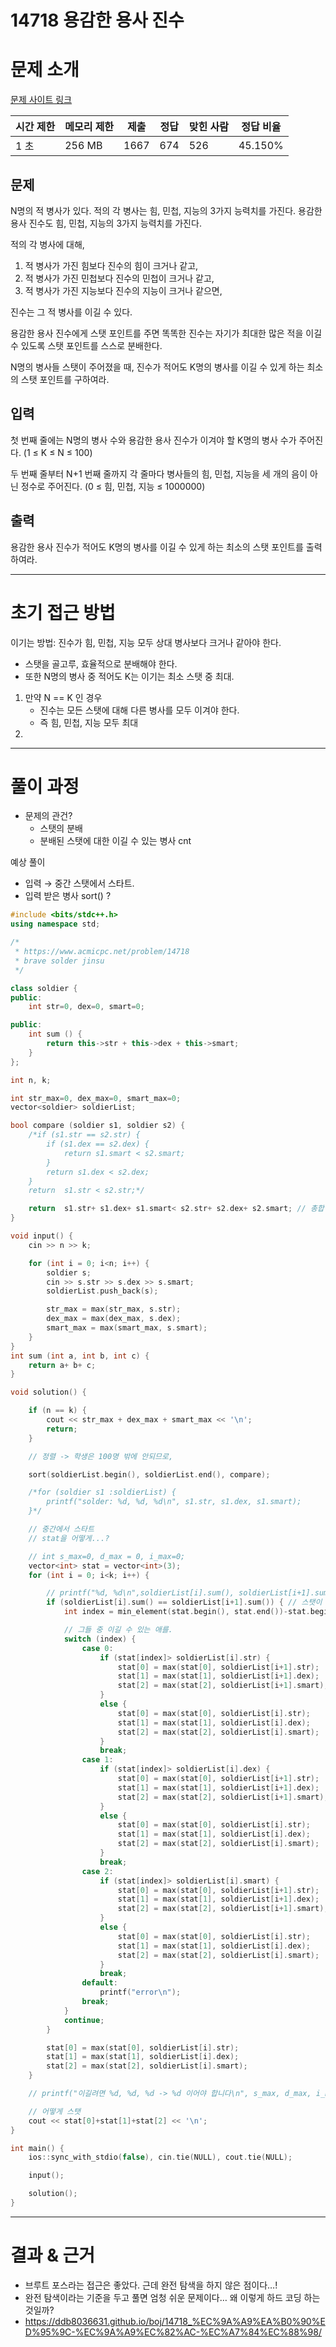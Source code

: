# 14718 용감한 용사 진수

# 문제 소개

[문제 사이트 링크](https://www.acmicpc.net/problem/14718)

| 시간 제한 | 메모리 제한 | 제출 | 정답 | 맞힌 사람 | 정답 비율 |
| --- | --- | --- | --- | --- | --- |
| 1 초 | 256 MB | 1667 | 674 | 526 | 45.150% |

## 문제

N명의 적 병사가 있다. 적의 각 병사는 힘, 민첩, 지능의 3가지 능력치를 가진다. 용감한 용사 진수도 힘, 민첩, 지능의 3가지 능력치를 가진다.

적의 각 병사에 대해,

1. 적 병사가 가진 힘보다 진수의 힘이 크거나 같고,
2. 적 병사가 가진 민첩보다 진수의 민첩이 크거나 같고,
3. 적 병사가 가진 지능보다 진수의 지능이 크거나 같으면,

진수는 그 적 병사를 이길 수 있다.

용감한 용사 진수에게 스탯 포인트를 주면 똑똑한 진수는 자기가 최대한 많은 적을 이길 수 있도록 스탯 포인트를 스스로 분배한다.

N명의 병사들 스탯이 주어졌을 때, 진수가 적어도 K명의 병사를 이길 수 있게 하는 최소의 스탯 포인트를 구하여라.

## 입력

첫 번째 줄에는 N명의 병사 수와 용감한 용사 진수가 이겨야 할 K명의 병사 수가 주어진다. (1 ≤ K ≤ N ≤ 100)

두 번째 줄부터 N+1 번째 줄까지 각 줄마다 병사들의 힘, 민첩, 지능을 세 개의 음이 아닌 정수로 주어진다. (0 ≤ 힘, 민첩, 지능 ≤ 1000000)

## 출력

용감한 용사 진수가 적어도 K명의 병사를 이길 수 있게 하는 최소의 스탯 포인트를 출력하여라.

---

# 초기 접근 방법

이기는 방법: 진수가 힘, 민첩, 지능 모두 상대 병사보다 크거나 같아야 한다.

- 스탯을 골고루, 효율적으로 분배해야 한다.
- 또한 N명의 병사 중 적어도 K는 이기는 최소 스탯 중 최대.

1. 만약 N == K 인 경우
    - 진수는 모든 스탯에 대해 다른 병사를 모두 이겨야 한다.
    - 즉 힘, 민첩, 지능 모두 최대
2. 

---

# 풀이 과정

- 문제의 관건?
    - 스탯의 분배
    - 분배된 스탯에 대한 이길 수 있는 병사 cnt

예상 풀이

- 입력 → 중간 스탯에서 스타트.
- 입력 받은 병사 sort() ?

```cpp
#include <bits/stdc++.h>
using namespace std;

/*
 * https://www.acmicpc.net/problem/14718
 * brave solder jinsu
 */

class soldier {
public:
    int str=0, dex=0, smart=0;

public:
    int sum () {
        return this->str + this->dex + this->smart;
    }
};

int n, k;

int str_max=0, dex_max=0, smart_max=0;
vector<soldier> soldierList;

bool compare (soldier s1, soldier s2) {
    /*if (s1.str == s2.str) {
        if (s1.dex == s2.dex) {
            return s1.smart < s2.smart;
        }
        return s1.dex < s2.dex;
    }
    return  s1.str < s2.str;*/

    return  s1.str+ s1.dex+ s1.smart< s2.str+ s2.dex+ s2.smart; // 총합 낮은 순으로 ;
}

void input() {
    cin >> n >> k;

    for (int i = 0; i<n; i++) {
        soldier s;
        cin >> s.str >> s.dex >> s.smart;
        soldierList.push_back(s);

        str_max = max(str_max, s.str);
        dex_max = max(dex_max, s.dex);
        smart_max = max(smart_max, s.smart);
    }
}
int sum (int a, int b, int c) {
    return a+ b+ c;
}

void solution() {

    if (n == k) {
        cout << str_max + dex_max + smart_max << '\n';
        return;
    }

    // 정렬 -> 학생은 100명 밖에 안되므로,

    sort(soldierList.begin(), soldierList.end(), compare);

    /*for (soldier s1 :soldierList) {
        printf("solder: %d, %d, %d\n", s1.str, s1.dex, s1.smart);
    }*/

    // 중간에서 스타트
    // stat을 어떻게...?

    // int s_max=0, d_max = 0, i_max=0;
    vector<int> stat = vector<int>(3);
    for (int i = 0; i<k; i++) {

        // printf("%d, %d\n",soldierList[i].sum(), soldierList[i+1].sum());
        if (soldierList[i].sum() == soldierList[i+1].sum()) { // 스탯이 전부 동일할 떄
            int index = min_element(stat.begin(), stat.end())-stat.begin();

            // 그들 중 이길 수 있는 애를.
            switch (index) {
                case 0:
                    if (stat[index]> soldierList[i].str) {
                        stat[0] = max(stat[0], soldierList[i+1].str);
                        stat[1] = max(stat[1], soldierList[i+1].dex);
                        stat[2] = max(stat[2], soldierList[i+1].smart);
                    }
                    else {
                        stat[0] = max(stat[0], soldierList[i].str);
                        stat[1] = max(stat[1], soldierList[i].dex);
                        stat[2] = max(stat[2], soldierList[i].smart);
                    }
                    break;
                case 1:
                    if (stat[index]> soldierList[i].dex) {
                        stat[0] = max(stat[0], soldierList[i+1].str);
                        stat[1] = max(stat[1], soldierList[i+1].dex);
                        stat[2] = max(stat[2], soldierList[i+1].smart);
                    }
                    else {
                        stat[0] = max(stat[0], soldierList[i].str);
                        stat[1] = max(stat[1], soldierList[i].dex);
                        stat[2] = max(stat[2], soldierList[i].smart);
                    }
                    break;
                case 2:
                    if (stat[index]> soldierList[i].smart) {
                        stat[0] = max(stat[0], soldierList[i+1].str);
                        stat[1] = max(stat[1], soldierList[i+1].dex);
                        stat[2] = max(stat[2], soldierList[i+1].smart);
                    }
                    else {
                        stat[0] = max(stat[0], soldierList[i].str);
                        stat[1] = max(stat[1], soldierList[i].dex);
                        stat[2] = max(stat[2], soldierList[i].smart);
                    }
                    break;
                default:
                    printf("error\n");
                break;
            }
            continue;
        }

        stat[0] = max(stat[0], soldierList[i].str);
        stat[1] = max(stat[1], soldierList[i].dex);
        stat[2] = max(stat[2], soldierList[i].smart);
    }

    // printf("이길려면 %d, %d, %d -> %d 이어야 합니다\n", s_max, d_max, i_max, s_max+d_max+i_max);

    // 어떻게 스탯
    cout << stat[0]+stat[1]+stat[2] << '\n';
}

int main() {
    ios::sync_with_stdio(false), cin.tie(NULL), cout.tie(NULL);

    input();

    solution();
}
```

---

# 결과 & 근거

- 브루트 포스라는 접근은 좋았다. 근데 완전 탐색을 하지 않은 점이다…!
- 완전 탐색이라는 기준을 두고 풀면 엄청 쉬운 문제이다… 왜 이렇게 하드 코딩 하는 것일까?
- https://ddb8036631.github.io/boj/14718_%EC%9A%A9%EA%B0%90%ED%95%9C-%EC%9A%A9%EC%82%AC-%EC%A7%84%EC%88%98/